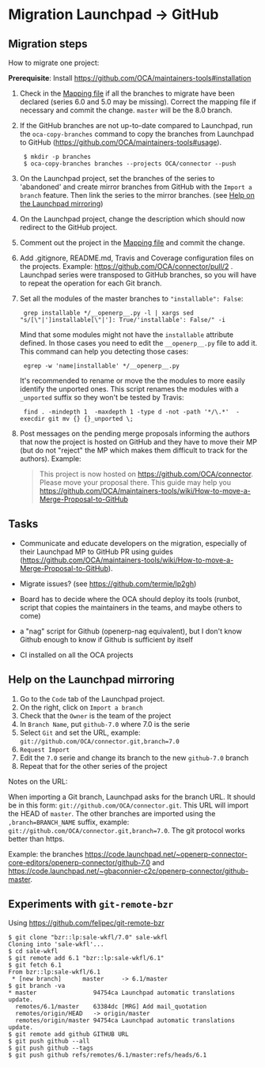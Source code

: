 # Migration Launchpad → GitHub

## Migration steps

How to migrate one project:

**Prerequisite**: Install https://github.com/OCA/maintainers-tools#installation

1. Check in the [Mapping  file](https://github.com/OCA/maintainers-tools/blob/master/tools/branches.yaml) if all the branches to migrate have been declared (series 6.0 and 5.0 may be missing). Correct the mapping file if necessary and commit the change. `master` will be the 8.0 branch.

2. If the GitHub branches are not up-to-date compared to Launchpad, run the `oca-copy-branches` command to copy the branches from Launchpad to GitHub (https://github.com/OCA/maintainers-tools#usage).

        $ mkdir -p branches
        $ oca-copy-branches branches --projects OCA/connector --push

3. On the Launchpad project, set the branches of the series to 'abandoned' and create mirror branches from GitHub with the `Import a branch` feature. Then link the series to the mirror branches. (see [Help on the Launchpad mirroring](#help-on-the-launchpad-mirroring))

4. On the Launchpad project, change the description which should now redirect to the GitHub project.

5. Comment out the project in the [Mapping  file](https://github.com/OCA/maintainers-tools/blob/master/tools/branches.yaml) and commit the change.

6. Add .gitignore, README.md, Travis and Coverage configuration files on the projects. Example: https://github.com/OCA/connector/pull/2 . Launchpad series were transposed to GitHub branches, so you will have to repeat the operation for each Git branch.

7. Set all the modules of the master branches to `"installable": False`:

        grep installable */__openerp__.py -l | xargs sed  "s/[\"|']installable[\"|']: True/'installable': False/" -i

    Mind that some modules might not have the `installable` attribute defined. In those cases you need to edit the `__openerp__.py` file to add it. This command can help you detecting those cases:

        egrep -w 'name|installable' */__openerp__.py

    It's recommended to rename or move the the modules to more easily identify the unported ones.
    This script renames the modules with a `_unported` suffix so they won't be tested by Travis:

        find . -mindepth 1  -maxdepth 1 -type d -not -path '*/\.*'  -execdir git mv {} {}_unported \;

8. Post messages on the pending merge proposals informing the authors that now the project is hosted on GitHub and they have to move their MP (but do not "reject" the MP which makes them difficult to track for the authors). Example:

    > This project is now hosted on https://github.com/OCA/connector. Please move your proposal there. This guide may help you https://github.com/OCA/maintainers-tools/wiki/How-to-move-a-Merge-Proposal-to-GitHub


## Tasks

* Communicate and educate developers on the migration, especially of their Launchpad MP to GitHub PR using guides (https://github.com/OCA/maintainers-tools/wiki/How-to-move-a-Merge-Proposal-to-GitHub).

* Migrate issues? (see https://github.com/termie/lp2gh)

* Board has to decide where the OCA should deploy its tools (runbot, script that copies the maintainers in the teams, and maybe others to come)

* a "nag" script for Github (openerp-nag equivalent), but I don't know
Github enough to know if Github is sufficient by itself

* CI installed on all the OCA projects

## Help on the Launchpad mirroring

1. Go to the `Code` tab of the Launchpad project.
1. On the right, click on `Import a branch`
1. Check that the `Owner` is the team of the project
1. In `Branch Name`, put `github-7.0` where 7.0 is the serie
1. Select `Git` and set the URL, example: `git://github.com/OCA/connector.git,branch=7.0`
1. `Request Import`
1. Edit the `7.0` serie and change its branch to the new `github-7.0` branch
1. Repeat that for the other series of the project

Notes on the URL:

When importing a Git branch, Launchpad asks for the branch URL.
It should be in this form: `git://github.com/OCA/connector.git`.
This URL will import the HEAD of `master`. The other branches are imported using the `,branch=BRANCH_NAME` suffix, example: `git://github.com/OCA/connector.git,branch=7.0`.
The git protocol works better than https.

Example: the branches https://code.launchpad.net/~openerp-connector-core-editors/openerp-connector/github-7.0 and https://code.launchpad.net/~gbaconnier-c2c/openerp-connector/github-master.


## Experiments with `git-remote-bzr`

Using https://github.com/felipec/git-remote-bzr

    $ git clone "bzr::lp:sale-wkfl/7.0" sale-wkfl
    Cloning into 'sale-wkfl'...
    $ cd sale-wkfl 
    $ git remote add 6.1 "bzr::lp:sale-wkfl/6.1"                                       
    $ git fetch 6.1
    From bzr::lp:sale-wkfl/6.1
     * [new branch]      master     -> 6.1/master
    $ git branch -va
    * master                94754ca Launchpad automatic translations update.
      remotes/6.1/master    63384dc [MRG] Add mail_quotation
      remotes/origin/HEAD   -> origin/master
      remotes/origin/master 94754ca Launchpad automatic translations update.
    $ git remote add github GITHUB URL
    $ git push github --all
    $ git push github --tags
    $ git push github refs/remotes/6.1/master:refs/heads/6.1